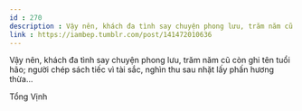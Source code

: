```yaml
---
id : 270
description : Vậy nên, khách đa tình say chuyện phong lưu, trăm năm cũ còn ghi tên tuổi hão; người chép sách tiếc vì tài sắc, nghìn thu sau nhặt lấy phấn hương thừa...
link : https://iambep.tumblr.com/post/141472010636
---
```


Vậy nên, khách đa tình say chuyện phong lưu, trăm năm cũ còn ghi tên tuổi
hão; người chép sách tiếc vì tài sắc, nghìn thu sau nhặt lấy phấn hương
thừa...

Tổng Vịnh